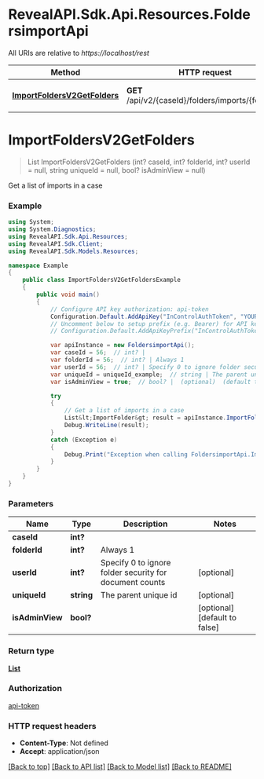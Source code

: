 # RevealAPI.Sdk.Api.Resources.FoldersimportApi

All URIs are relative to *https://localhost/rest*

Method | HTTP request | Description
------------- | ------------- | -------------
[**ImportFoldersV2GetFolders**](FoldersimportApi.md#importfoldersv2getfolders) | **GET** /api/v2/{caseId}/folders/imports/{folderId} | Get a list of imports in a case


<a name="importfoldersv2getfolders"></a>
# **ImportFoldersV2GetFolders**
> List<ImportFolder> ImportFoldersV2GetFolders (int? caseId, int? folderId, int? userId = null, string uniqueId = null, bool? isAdminView = null)

Get a list of imports in a case

### Example
```csharp
using System;
using System.Diagnostics;
using RevealAPI.Sdk.Api.Resources;
using RevealAPI.Sdk.Client;
using RevealAPI.Sdk.Models.Resources;

namespace Example
{
    public class ImportFoldersV2GetFoldersExample
    {
        public void main()
        {
            // Configure API key authorization: api-token
            Configuration.Default.AddApiKey("InControlAuthToken", "YOUR_API_KEY");
            // Uncomment below to setup prefix (e.g. Bearer) for API key, if needed
            // Configuration.Default.AddApiKeyPrefix("InControlAuthToken", "Bearer");

            var apiInstance = new FoldersimportApi();
            var caseId = 56;  // int? | 
            var folderId = 56;  // int? | Always 1
            var userId = 56;  // int? | Specify 0 to ignore folder security for document counts (optional) 
            var uniqueId = uniqueId_example;  // string | The parent unique id (optional) 
            var isAdminView = true;  // bool? |  (optional)  (default to false)

            try
            {
                // Get a list of imports in a case
                List&lt;ImportFolder&gt; result = apiInstance.ImportFoldersV2GetFolders(caseId, folderId, userId, uniqueId, isAdminView);
                Debug.WriteLine(result);
            }
            catch (Exception e)
            {
                Debug.Print("Exception when calling FoldersimportApi.ImportFoldersV2GetFolders: " + e.Message );
            }
        }
    }
}
```

### Parameters

Name | Type | Description  | Notes
------------- | ------------- | ------------- | -------------
 **caseId** | **int?**|  | 
 **folderId** | **int?**| Always 1 | 
 **userId** | **int?**| Specify 0 to ignore folder security for document counts | [optional] 
 **uniqueId** | **string**| The parent unique id | [optional] 
 **isAdminView** | **bool?**|  | [optional] [default to false]

### Return type

[**List<ImportFolder>**](ImportFolder.md)

### Authorization

[api-token](../README.md#api-token)

### HTTP request headers

 - **Content-Type**: Not defined
 - **Accept**: application/json

[[Back to top]](#) [[Back to API list]](../README.md#documentation-for-api-endpoints) [[Back to Model list]](../README.md#documentation-for-models) [[Back to README]](../README.md)

